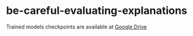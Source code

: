 # be-careful-evaluating-explanations

Trained models checkpoints are available at [Google Drive](https://drive.google.com/file/d/1KdyqNqSyBaN8ja579e4KcEH9fYdKNsWU/view?usp=share_link)
